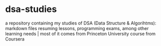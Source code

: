 # dsa-studies
a repository containing my studies of DSA (Data Structure &amp; Algorihtms): markdown files resuming lessons, programming exams,  among other learning needs | most of it comes from Princeton University course from Coursera
